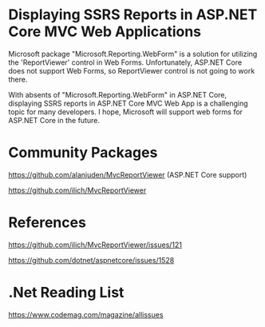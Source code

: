 # Displaying SSRS Reports in ASP.NET Core MVC Web Applications

Microsoft package "Microsoft.Reporting.WebForm" is a solution for utilizing the 'ReportViewer' control in Web Forms.
Unfortunately, ASP.NET Core does not support Web Forms, so ReportViewer control is not going to work there.

With absents of "Microsoft.Reporting.WebForm" in ASP.NET Core, displaying SSRS reports in ASP.NET Core MVC Web App is a challenging topic for many developers. I hope, Microsoft will support web forms for ASP.NET Core in the future.

# Community Packages

https://github.com/alanjuden/MvcReportViewer (ASP.NET Core support)

https://github.com/ilich/MvcReportViewer




# References

https://github.com/ilich/MvcReportViewer/issues/121

https://github.com/dotnet/aspnetcore/issues/1528

# .Net Reading List

https://www.codemag.com/magazine/allissues



